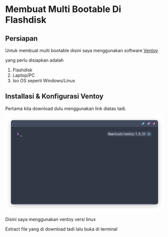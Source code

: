 # Membuat Multi Bootable Di Flashdisk


## Persiapan

Untuk membuat multi bootable disini saya menggunakan software [Ventoy](https://www.ventoy.net/en/download.html)

yang perlu disiapkan adalah

1. Flashdisk
2. Laptop/PC
3. Iso OS seperti Windows/Linux

## Installasi & Konfigurasi Ventoy

Pertama kita download dulu menggunakan link diatas tadi.

![Ventoy1](/img/ventoy.png 'Mendownload Ventoy')

Disini saya menggunakan ventoy versi linux

Extract file yang di download tadi lalu buka di terminal 

